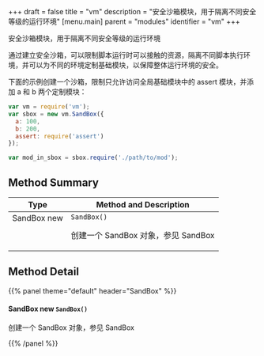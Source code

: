 +++
draft = false
title = "vm"
description = "安全沙箱模块，用于隔离不同安全等级的运行环境"
[menu.main]
parent = "modules"
identifier = "vm"
+++

安全沙箱模块，用于隔离不同安全等级的运行环境

通过建立安全沙箱，可以限制脚本运行时可以接触的资源，隔离不同脚本执行环境，并可以为不同的环境定制基础模块，以保障整体运行环境的安全。

下面的示例创建一个沙箱，限制只允许访问全局基础模块中的 assert 模块，并添加 a 和 b 两个定制模块： 
```js
var vm = require('vm');
var sbox = new vm.SandBox({
  a: 100,
  b: 200,
  assert: require('assert')
});

var mod_in_sbox = sbox.require('./path/to/mod');
```

## Method Summary

Type                           | Method and Description
-------------------------------|---------------------------------------------
SandBox new            | `SandBox()`<p>创建一个 SandBox 对象，参见 SandBox</p>

## Method Detail

{{% panel theme="default" header="SandBox" %}}
#### **SandBox new** `SandBox()`

创建一个 SandBox 对象，参见 SandBox

{{% /panel %}}

<style>
  td {
    vertical-align: top;
  }
</style>